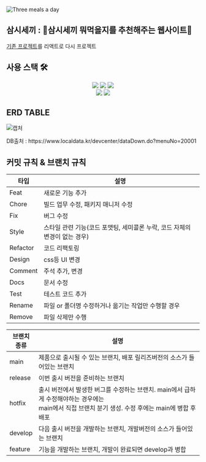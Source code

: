  ![Three meals a day](https://user-images.githubusercontent.com/75983289/147932573-01873666-cf31-4b4c-9997-03c10e594681.png)
## 삼시세끼 : 🍖삼시세끼 뭐먹을지를 추천해주는 웹사이트🍖
[기존 프로젝트](https://github.com/pangkyu/Three-meals-a-day)를 리액트로 다시 프로젝트

## 사용 스택 🛠️
 
 <div align = center>
  <img src="https://img.shields.io/badge/react-61DAFB?style=for-the-badge&logo=react&logoColor=black"> 
   <img src="https://img.shields.io/badge/html5-E34F26?style=for-the-badge&logo=html5&logoColor=white"> 
  <img src="https://img.shields.io/badge/css-1572B6?style=for-the-badge&logo=css3&logoColor=white"> 
  <br/>
  <img src="https://img.shields.io/badge/javascript-F7DF1E?style=for-the-badge&logo=javascript&logoColor=black"> 
  <img src="https://img.shields.io/badge/oracleDB-003545?style=for-the-badge&logo=oracleDB&logoColor=white">
 </div>

## ERD TABLE
 
 ![캡처](https://user-images.githubusercontent.com/75983289/147934341-94255a07-2554-4295-b63a-fee000774393.PNG)

 <p>DB출처 : https://www.localdata.kr/devcenter/dataDown.do?menuNo=20001 </p>
 
## 커밋 규칙 & 브랜치 규칙 

| 타입     | 설명                                                           |
| -------- | -------------------------------------------------------------- |
| Feat     | 새로운 기능 추가                                              |
| Chore    | 빌드 업무 수정, 패키지 매니저 수정                             |
| Fix      | 버그 수정                                                      |
| Style    | 스타일 관련 기능(코드 포맷팅, 세미콜론 누락, 코드 자체의 변경이 없는 경우)       |
| Refactor | 코드 리팩토링                                                  |
| Design   | css등 UI 변경                                                  |
| Comment  | 주석 추가, 변경                                                |
| Docs     | 문서 수정                                         |
| Test     | 테스트 코드 추가                                                    |
| Rename   | 파일 or 폴더명 수정하거나 옮기는 작업만 수행할 경우            |
| Remove   | 파일 삭제만 수행                                               |


|브랜치<br/> 종류  | 설명  |
|-----  |---------------  |
|  main   | 제품으로 출시될 수 있는 브랜치, 배포 릴리즈버전의 소스가 들어있는 브랜치 |
| release | 이번 출시 버전을 준비하는 브랜치 | 
| hotfix  | 출시 버전에서 발생한 버그를 수정하는 브랜치. main에서 급하게 수정해야하는 경우에는 <br/>main에서 직접 브랜치 분기 생성. 수정 후에는 main에 병합 후 배포 | 
| develop | 다음 출시 버전을 개발하는 브랜치, 개발버전의 소스가 들어있는 브랜치 | 
| feature | 기능을 개발하는 브랜치, 개발이 완료되면 develop과 병합|
